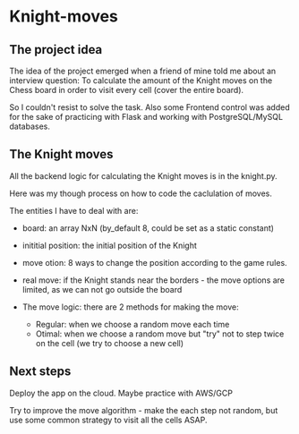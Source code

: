 # Knight-moves

## The project idea
The idea of the project emerged when a friend of mine told me about an interview question: 
To calculate the amount of the Knight moves on the Chess board in order to visit every cell (cover the entire board).

So I couldn't resist to solve the task.
Also some Frontend control was added for the sake of practicing with Flask and working with PostgreSQL/MySQL databases.

## The Knight moves
All the backend logic for calculating the Knight moves is in the knight.py.

Here was my though process on how to code the caclulation of moves.

The entities I have to deal with are:
- board: an array NxN (by_default 8, could be set as a static constant) 
- inititial position: the initial position of the Knight
- move otion: 8 ways to change the position according to the game rules.
- real move: if the Knight stands near the borders - the move options are limited, as we can not go outside the board

- The move logic: there are 2 methods for making the move: 
    - Regular: when we choose a random move each time
    - Otimal: when we choose a random move but "try" not to step twice on the cell (we try to choose a new cell)

## Next steps
Deploy the app on the cloud. 
Maybe practice with AWS/GCP

Try to improve the move algorithm - make the each step not random, but use some common strategy to visit all the cells ASAP.
